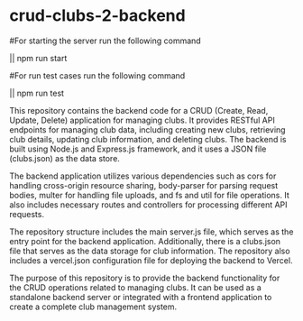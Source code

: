 # crud-clubs-2-backend

#For starting the server run the following command

|| npm run start

#For run test cases run the following command

|| npm run test

This repository contains the backend code for a CRUD (Create, Read, Update, Delete) application for managing clubs. It provides RESTful API endpoints for managing club data, including creating new clubs, retrieving club details, updating club information, and deleting clubs. The backend is built using Node.js and Express.js framework, and it uses a JSON file (clubs.json) as the data store.

The backend application utilizes various dependencies such as cors for handling cross-origin resource sharing, body-parser for parsing request bodies, multer for handling file uploads, and fs and util for file operations. It also includes necessary routes and controllers for processing different API requests.

The repository structure includes the main server.js file, which serves as the entry point for the backend application. Additionally, there is a clubs.json file that serves as the data storage for club information. The repository also includes a vercel.json configuration file for deploying the backend to Vercel.

The purpose of this repository is to provide the backend functionality for the CRUD operations related to managing clubs. It can be used as a standalone backend server or integrated with a frontend application to create a complete club management system.